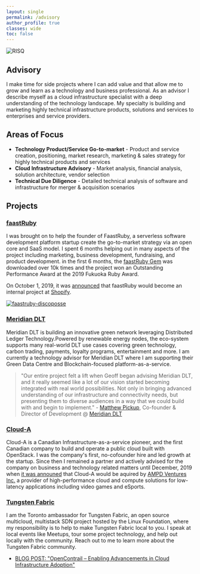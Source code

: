 ```yaml
---
layout: single
permalink: /advisory
author_profile: true
classes: wide
toc: false
---
```

![RISQ](/assets/img/risq2.jpg "RISQ")

## Advisory

I make time for side projects where I can add value and that allow me to
grow and learn as a technology and business professional. As an advisor I
describe myself as a cloud infrastructure specialist with a deep understanding
of the technology landscape. My specialty is building and marketing highly
technical infrastructure products, solutions and services to enterprises and
service providers.

## Areas of Focus

- **Technology Product/Service Go-to-market** - Product and service creation, positioning, market research, marketing & sales strategy for highly technical products and services
- **Cloud Infrastructure Advisory** -
Market analysis, financial analysis, solution architecture, vendor selection  
- **Technical Due Diligence** -
Detailed technical analysis of software and infrastructure for merger & acquisition scenarios

## Projects

### [faastRuby](https://faastruby.io/)

I was brought on to help the founder of FaastRuby, a serverless software development platform startup create the go-to-market strategy via an open core and SaaS model. I spent 6 months helping out in many aspects of the project including marketing, business development, fundraising, and product development. in the first 6 months, the [faastRuby Gem](https://rubygems.org/gems/faastruby/versions/0.5.30) was downloaded over 10k times and the project won an Outstanding Performance Award at the 2019 Fukuoka Ruby Award. 

On October 1, 2019, it was [announced](https://faastruby.io/) that faastRuby would become an internal 
project at [Shopify](https://engineering.shopify.com/).

[![faastruby-discoposse](http://img.youtube.com/vi/XVd9ZL6bz4s/0.jpg)](http://www.youtube.com/watch?v=XVd9ZL6bz4s "faastruby discoposse")

### [Meridian DLT](https://meridiandlt.com/)

Meridian DLT is building an innovative green network leveraging Distributed
Ledger Technology.Powered by renewable energy nodes, the eco-system supports
many real-world DLT use cases covering green technology, carbon trading,
payments, loyalty programs, entertainment and more. I am currently a technology
advisor for Meridian DLT where I am supporting their Green Data Centre and
Blockchain-focused platform-as-a-service.

> "Our entire project felt a lift when Geoff began advising Meridian DLT, and it
really seemed like a lot of our vision started becoming integrated with real
world possibilities. Not only in bringing advanced understanding of our
infrastructure and connectivity needs, but presenting them to diverse audiences
in a way that we could build with and begin to implement." - [Matthew Pickup](https://www.linkedin.com/in/matthew-pickup-64883535/3), Co-founder & Director of Development @ [Meridian DLT](https://meridiandlt.com/)

### [Cloud-A](https://www.clouda.ca)

Cloud-A is a Canadian Infrastructure-as-a-service pioneer, and the first
Canadian company to build and operate a public cloud built with OpenStack. I was the company's first, no-cofounder hire and led growth at the startup. Since then I remained a partner and actively advised
for the company on business and technology related matters until December, 2019 when [it was announed](https://www.bloomberg.com/press-releases/2019-12-03/ampd-ventures-inc-goes-national-with-acquisition-of-cloud-a-inc-self-service-cloud-computing-platform) that Cloud-A would be aquired by [AMPD Ventures Inc.](https://www.ampd.tech/) a provider of high-performance cloud and compute solutions for low-latency applications including video games and eSports.

### [Tungsten Fabric](https://tungsten.io)

I am the Toronto ambassador for Tungsten Fabric, an open source multicloud,
multistack SDN project hosted by the Linux Foundation, where my responsibility
is to help to make Tungsten Fabric local to you. I speak at local events like
Meetups, tour some project technology, and help out locally with the community.
Reach out to me to learn more about the Tungsten Fabric community.

- [BLOG POST: "OpenContrail – Enabling Advancements in Cloud Infrastructure Adoption"](http://www.opencontrail.org/opencontrail-enabling-advancements-in-cloud-infrastructure-adoption/)

